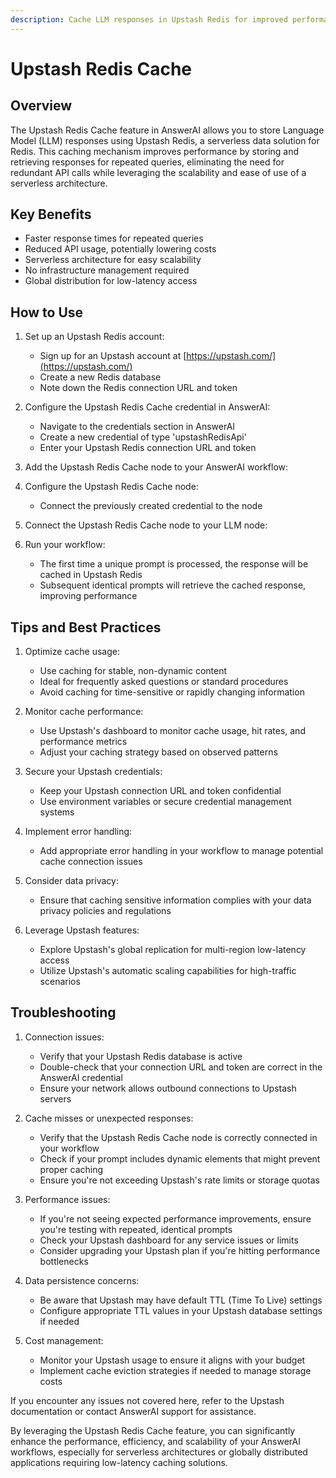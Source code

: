 ```yaml
---
description: Cache LLM responses in Upstash Redis for improved performance and serverless scalability
---
```


# Upstash Redis Cache

## Overview

The Upstash Redis Cache feature in AnswerAI allows you to store Language Model (LLM) responses using Upstash Redis, a serverless data solution for Redis. This caching mechanism improves performance by storing and retrieving responses for repeated queries, eliminating the need for redundant API calls while leveraging the scalability and ease of use of a serverless architecture.

## Key Benefits

- Faster response times for repeated queries
- Reduced API usage, potentially lowering costs
- Serverless architecture for easy scalability
- No infrastructure management required
- Global distribution for low-latency access

## How to Use

1. Set up an Upstash Redis account:
   - Sign up for an Upstash account at [https://upstash.com/](https://upstash.com/)
   - Create a new Redis database
   - Note down the Redis connection URL and token

2. Configure the Upstash Redis Cache credential in AnswerAI:
   - Navigate to the credentials section in AnswerAI
   - Create a new credential of type 'upstashRedisApi'
   - Enter your Upstash Redis connection URL and token
   <!-- TODO: Screenshot of creating Upstash Redis Cache credential -->

3. Add the Upstash Redis Cache node to your AnswerAI workflow:
   <!-- TODO: Screenshot of adding Upstash Redis Cache node to the workflow -->

4. Configure the Upstash Redis Cache node:
   - Connect the previously created credential to the node
   <!-- TODO: Screenshot showing the configuration of the Upstash Redis Cache node -->

5. Connect the Upstash Redis Cache node to your LLM node:
   <!-- TODO: Screenshot showing the connection between Upstash Redis Cache and LLM nodes -->

6. Run your workflow:
   - The first time a unique prompt is processed, the response will be cached in Upstash Redis
   - Subsequent identical prompts will retrieve the cached response, improving performance

## Tips and Best Practices

1. Optimize cache usage:
   - Use caching for stable, non-dynamic content
   - Ideal for frequently asked questions or standard procedures
   - Avoid caching for time-sensitive or rapidly changing information

2. Monitor cache performance:
   - Use Upstash's dashboard to monitor cache usage, hit rates, and performance metrics
   - Adjust your caching strategy based on observed patterns

3. Secure your Upstash credentials:
   - Keep your Upstash connection URL and token confidential
   - Use environment variables or secure credential management systems

4. Implement error handling:
   - Add appropriate error handling in your workflow to manage potential cache connection issues

5. Consider data privacy:
   - Ensure that caching sensitive information complies with your data privacy policies and regulations

6. Leverage Upstash features:
   - Explore Upstash's global replication for multi-region low-latency access
   - Utilize Upstash's automatic scaling capabilities for high-traffic scenarios

## Troubleshooting

1. Connection issues:
   - Verify that your Upstash Redis database is active
   - Double-check that your connection URL and token are correct in the AnswerAI credential
   - Ensure your network allows outbound connections to Upstash servers

2. Cache misses or unexpected responses:
   - Verify that the Upstash Redis Cache node is correctly connected in your workflow
   - Check if your prompt includes dynamic elements that might prevent proper caching
   - Ensure you're not exceeding Upstash's rate limits or storage quotas

3. Performance issues:
   - If you're not seeing expected performance improvements, ensure you're testing with repeated, identical prompts
   - Check your Upstash dashboard for any service issues or limits
   - Consider upgrading your Upstash plan if you're hitting performance bottlenecks

4. Data persistence concerns:
   - Be aware that Upstash may have default TTL (Time To Live) settings
   - Configure appropriate TTL values in your Upstash database settings if needed

5. Cost management:
   - Monitor your Upstash usage to ensure it aligns with your budget
   - Implement cache eviction strategies if needed to manage storage costs

If you encounter any issues not covered here, refer to the Upstash documentation or contact AnswerAI support for assistance.

By leveraging the Upstash Redis Cache feature, you can significantly enhance the performance, efficiency, and scalability of your AnswerAI workflows, especially for serverless architectures or globally distributed applications requiring low-latency caching solutions.
